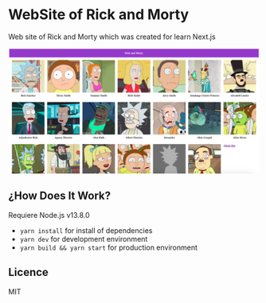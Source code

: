 #  WebSite of Rick and Morty

Web site of Rick and Morty which was created for learn  Next.js

![Captura del sitio web](./.readmeStatic/photo.png)

## ¿How Does It Work?

Requiere Node.js v13.8.0

* `yarn install` for install of dependencies
* `yarn dev` for development environment
* `yarn build && yarn start` for production environment

## Licence

MIT